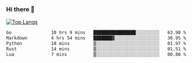 ### Hi there 👋

<!--
**3Xpl0it3r/3Xpl0it3r** is a ✨ _special_ ✨ repository because its `README.md` (this file) appears on your GitHub profile.

Here are some ideas to get you started:

- 🔭 I’m currently working on ...
- 🌱 I’m currently learning ...
- 👯 I’m looking to collaborate on ...
- 🤔 I’m looking for help with ...
- 💬 Ask me about ...
- 📫 How to reach me: ...
- 😄 Pronouns: ...
- ⚡ Fun fact: ...
-->


[![Top Langs](https://github-readme-stats.vercel.app/api/top-langs/?username=3Xpl0it3r&layout=compact)](https://github.com/3Xpl0it3r/3Xpl0it3r)

<!--START_SECTION:waka-->

```txt
Go               10 hrs 9 mins   ████████████████░░░░░░░░░   63.98 %
Markdown         4 hrs 54 mins   ███████▓░░░░░░░░░░░░░░░░░   30.95 %
Python           18 mins         ▒░░░░░░░░░░░░░░░░░░░░░░░░   01.97 %
Rust             14 mins         ▒░░░░░░░░░░░░░░░░░░░░░░░░   01.51 %
Lua              7 mins          ▒░░░░░░░░░░░░░░░░░░░░░░░░   00.80 %
```

<!--END_SECTION:waka-->
